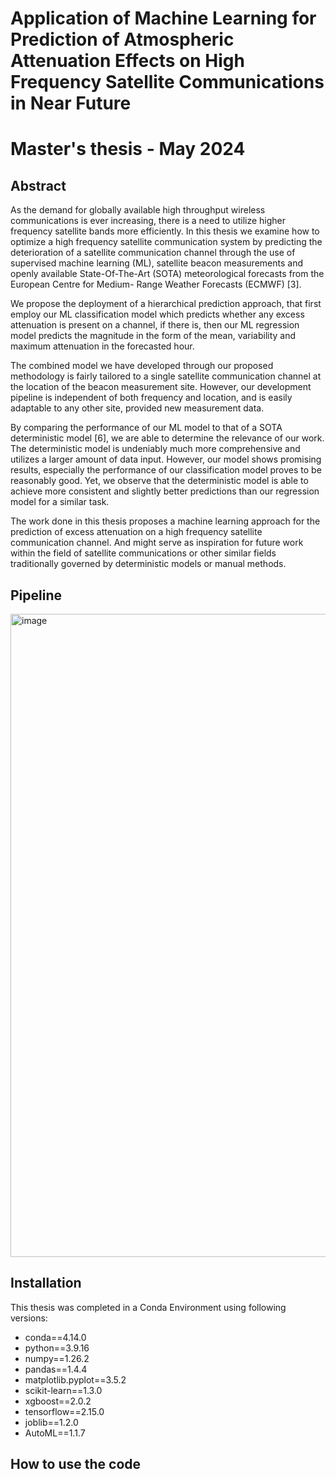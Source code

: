 # Application of Machine Learning for Prediction of Atmospheric Attenuation Effects on High Frequency Satellite Communications in Near Future
# Master's thesis - May 2024
## Abstract
As the demand for globally available high throughput wireless communications is ever
increasing, there is a need to utilize higher frequency satellite bands more efficiently. In this
thesis we examine how to optimize a high frequency satellite communication system by
predicting the deterioration of a satellite communication channel through the use of
supervised machine learning (ML), satellite beacon measurements and openly available
State-Of-The-Art (SOTA) meteorological forecasts from the European Centre for Medium-
Range Weather Forecasts (ECMWF) [3].

  We propose the deployment of a hierarchical prediction approach, that first employ
our ML classification model which predicts whether any excess attenuation is present on a
channel, if there is, then our ML regression model predicts the magnitude in the form of the
mean, variability and maximum attenuation in the forecasted hour.

  The combined model we have developed through our proposed methodology is
fairly tailored to a single satellite communication channel at the location of the beacon
measurement site. However, our development pipeline is independent of both frequency
and location, and is easily adaptable to any other site, provided new measurement data.

  By comparing the performance of our ML model to that of a SOTA deterministic
model [6], we are able to determine the relevance of our work. The deterministic model is
undeniably much more comprehensive and utilizes a larger amount of data input. However,
our model shows promising results, especially the performance of our classification model
proves to be reasonably good. Yet, we observe that the deterministic model is able to
achieve more consistent and slightly better predictions than our regression model for a
similar task.

  The work done in this thesis proposes a machine learning approach for the
prediction of excess attenuation on a high frequency satellite communication channel. And
might serve as inspiration for future work within the field of satellite communications or
other similar fields traditionally governed by deterministic models or manual methods.

## Pipeline
<img width="855" height="1029" alt="image" src="https://github.com/user-attachments/assets/005c437b-cafc-44e0-9c6d-924a90d7f9cd" />

## Installation
This thesis was completed in a Conda Environment using following versions:
- conda==4.14.0
- python==3.9.16
- numpy==1.26.2 
- pandas==1.4.4 
- matplotlib.pyplot==3.5.2 
- scikit-learn==1.3.0
- xgboost==2.0.2
- tensorflow==2.15.0
- joblib==1.2.0
- AutoML==1.1.7

## How to use the code

